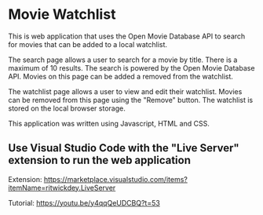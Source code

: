 # Movie Watchlist
This is web application that uses the Open Movie Database API to search for movies that can be added to a local watchlist.

The search page allows a user to search for a movie by title. There is a maximum of 10 results. The search is powered by the Open Movie Database API. Movies on this page can be added a removed from the watchlist.

The watchlist page allows a user to view and edit their watchlist. Movies can be removed from this page using the "Remove" button. The watchlist is stored on the local browser storage.

This application was written using Javascript, HTML and CSS.


## Use Visual Studio Code with the "Live Server" extension to run the web application
Extension: https://marketplace.visualstudio.com/items?itemName=ritwickdey.LiveServer

Tutorial: https://youtu.be/y4qqQeUDCBQ?t=53
